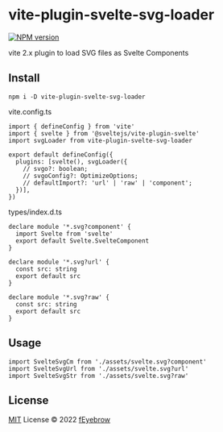 # vite-plugin-svelte-svg-loader

[![NPM version](https://img.shields.io/npm/v/vite-plugin-svelte-svg-loader?color=a1b858&label=)](https://www.npmjs.com/package/vite-plugin-svelte-svg-loader)

vite 2.x plugin to load SVG files as Svelte Components

## Install
```
npm i -D vite-plugin-svelte-svg-loader
```

vite.config.ts
```
import { defineConfig } from 'vite'
import { svelte } from '@sveltejs/vite-plugin-svelte'
import svgLoader from vite-plugin-svelte-svg-loader

export default defineConfig({
  plugins: [svelte(), svgLoader({
    // svgo?: boolean;
    // svgoConfig?: OptimizeOptions;
    // defaultImport?: 'url' | 'raw' | 'component';
  })],
})
```

types/index.d.ts
```
declare module '*.svg?component' {
  import Svelte from 'svelte'
  export default Svelte.SvelteComponent
}

declare module '*.svg?url' {
  const src: string
  export default src
}

declare module '*.svg?raw' {
  const src: string
  export default src
}
```

## Usage
```
import SvelteSvgCm from './assets/svelte.svg?component'
import SvelteSvgUrl from './assets/svelte.svg?url'
import SvelteSvgStr from './assets/svelte.svg?raw'
```

## License

[MIT](./LICENSE) License © 2022 [fEyebrow](https://github.com/fEyebrow)
